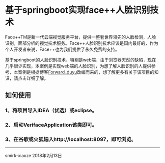 ﻿# 基于springboot实现face++人脸识别技术

Face++TM是新一代云端视觉服务平台，提供一整套世界领先的人脸检测，人脸识别，面部分析的视觉技术服务。Face++人脸识别技术应该是国内最好的，作为个人开发者来说，Face++也为我们提供了永久免费的支持。

基于springboot的人脸识别技术，特别是web端，由于浏览器天然的缺陷，现在几乎很少实现，本案例是实现web端的人脸识别，为想了解人脸识别的人提供参考，本案例是根据博客[Forward_duyu](http://blog.csdn.net/zoroduyu)改编而来的，想了解更多有关于该项目的知识，请点击详细了解。

## 如何使用

### 1、将项目导入IDEA（优选）或eclipse。
### 2、启动VerifaceApplication该类即可。
### 3、在谷歌或火狐输入http://localhost:8097，即可浏览。

--------

smirk-xiaoze
2018年2月13日
